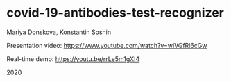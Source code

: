 # covid-19-antibodies-test-recognizer

Mariya Donskova, Konstantin Soshin

Presentation video: https://www.youtube.com/watch?v=wlVGfRi6cGw 

Real-time demo: https://youtu.be/rrLe5m1gXI4 


2020